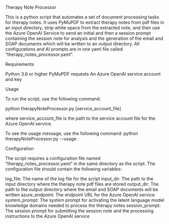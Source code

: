Therapy Note Processor

This is a python script that automates a set of document processing tasks for therapy notes. It uses PyMuPDF to extract therapy notes from pdf files in an input directory, strip white space from the extracted note, and then use the Azure OpenAI Service to send an initial and then a session prompt containing the session note for analysis and the generation of the email and SOAP documents which will be written to an output directory. All configurations and AI prompts are in one yaml file called “therapy_notes_processor.yaml”.

Requirements

Python 3.6 or higher
PyMuPDF
requests
An Azure OpenAI service account and key

Usage

To run the script, use the following command:

python therapyNoteProcessor.py [service_account_file]

where service_account_file is the path to the service account file for the Azure OpenAI service.

To see the usage message, use the following command:
python therapyNoteProcessor.py --usage

Configuration

The script requires a configuration file named “therapy_notes_processor.yaml” in the same directory as the script. The configuration file should contain the following variables:

log_file: The name of the log file for the script
input_dir: The path to the input directory where the therapy note pdf files are stored
output_dir: The path to the output directory where the email and SOAP documents will be written
azure_endpoint: The endpoint URL for the Azure OpenAI service
system_prompt: The system prompt for activating the latent language model knowledge domains needed to process the therapy notes
session_prompt: The session prompt for submitting the session note and the processing instructions to the Azure OpenAI service
